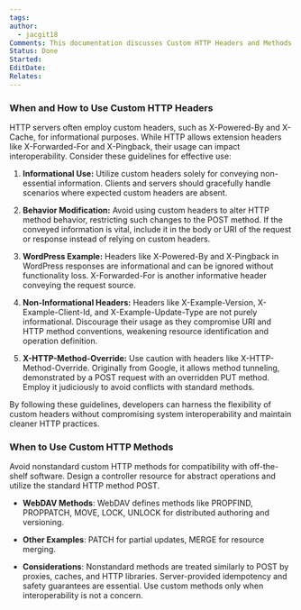 ```yaml
---
tags: 
author:
  - jacgit18
Comments: This documentation discusses Custom HTTP Headers and Methods.
Status: Done
Started: 
EditDate: 
Relates:
---
```

### When and How to Use Custom HTTP Headers

HTTP servers often employ custom headers, such as X-Powered-By and X-Cache, for informational purposes. While HTTP allows extension headers like X-Forwarded-For and X-Pingback, their usage can impact interoperability. Consider these guidelines for effective use:

1. **Informational Use:** Utilize custom headers solely for conveying non-essential information. Clients and servers should gracefully handle scenarios where expected custom headers are absent.

2. **Behavior Modification:** Avoid using custom headers to alter HTTP method behavior, restricting such changes to the POST method. If the conveyed information is vital, include it in the body or URI of the request or response instead of relying on custom headers.

3. **WordPress Example:** Headers like X-Powered-By and X-Pingback in WordPress responses are informational and can be ignored without functionality loss. X-Forwarded-For is another informative header conveying the request source.

4. **Non-Informational Headers:** Headers like X-Example-Version, X-Example-Client-Id, and X-Example-Update-Type are not purely informational. Discourage their usage as they compromise URI and HTTP method conventions, weakening resource identification and operation definition.

5. **X-HTTP-Method-Override:** Use caution with headers like X-HTTP-Method-Override. Originally from Google, it allows method tunneling, demonstrated by a POST request with an overridden PUT method. Employ it judiciously to avoid conflicts with standard methods.

By following these guidelines, developers can harness the flexibility of custom headers without compromising system interoperability and maintain cleaner HTTP practices.

### When to Use Custom HTTP Methods
Avoid nonstandard custom HTTP methods for compatibility with off-the-shelf software. Design a controller resource for abstract operations and utilize the standard HTTP method POST.

- **WebDAV Methods**: WebDAV defines methods like PROPFIND, PROPPATCH, MOVE, LOCK, UNLOCK for distributed authoring and versioning.

- **Other Examples**: PATCH for partial updates, MERGE for resource merging.

- **Considerations**: Nonstandard methods are treated similarly to POST by proxies, caches, and HTTP libraries. Server-provided idempotency and safety guarantees are essential. Use custom methods only when interoperability is not a concern.
